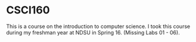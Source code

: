 # CSCI160
This is a course on the introduction to computer science. I took this course during my freshman year at NDSU in Spring 16.
(Missing Labs 01 - 06).
